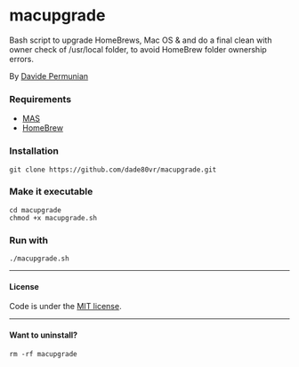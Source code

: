 # macupgrade
Bash script to upgrade HomeBrews, Mac OS &amp; and do a final clean with owner check of /usr/local folder, to avoid HomeBrew folder ownership errors.

By [Davide Permunian](https://github.com/dade80vr) 

### Requirements

* [MAS](https://github.com/mas-cli/mas)
* [HomeBrew](https://brew.sh/index_it.html)

### Installation

```shell
git clone https://github.com/dade80vr/macupgrade.git
```

### Make it executable

```shell
cd macupgrade 
chmod +x macupgrade.sh
```

### Run with

```shell
./macupgrade.sh
```
---

#### License

Code is under the [MIT license](LICENSE).

---

#### Want to uninstall?

```shell
rm -rf macupgrade
```
